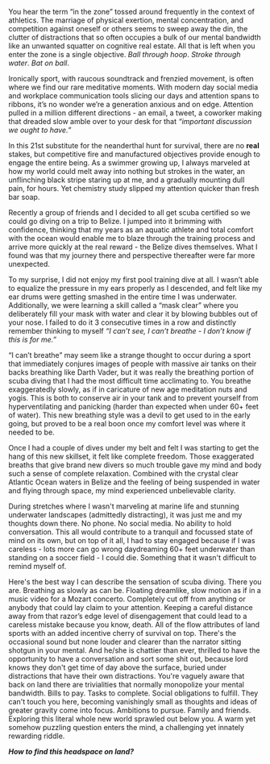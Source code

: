 You hear the term “in the zone” tossed around frequently in the context of athletics. The marriage of physical exertion, mental concentration, and competition against oneself or others seems to sweep away the din, the clutter of distractions that so often occupies a bulk of our mental bandwidth like an unwanted squatter on cognitive real estate. All that is left when you enter the zone is a single objective. *Ball through hoop*. *Stroke through water*. *Bat on ball*. 

Ironically sport, with raucous soundtrack and frenzied movement, is often where we find our rare meditative moments. With modern day social media and workplace communication tools slicing our days and attention spans to ribbons, it’s no wonder we’re a generation anxious and on edge. Attention pulled in a million different directions - an email, a tweet, a coworker making that dreaded slow amble over to your desk for that *“important discussion we ought to have.”* 

In this 21st substitute for the neanderthal hunt for survival, there are no **real** stakes, but competitive fire and manufactured objectives provide enough to engage the entire being. As a swimmer growing up, I always marveled at how my world could melt away into nothing but strokes in the water, an unflinching black stripe staring up at me, and a gradually mounting dull pain, for hours. Yet chemistry study slipped my attention quicker than fresh bar soap. 

Recently a group of friends and I decided to all get scuba certified so we could go diving on a trip to Belize. I jumped into it brimming with confidence, thinking that my years as an aquatic athlete and total comfort with the ocean would enable me to blaze through the training process and arrive more quickly at the real reward - the Belize dives themselves. What I found was that my journey there and perspective thereafter were far more unexpected. 

To my surprise, I did not enjoy my first pool training dive at all. I wasn’t able to equalize the pressure in my ears properly as I descended, and felt like my ear drums were getting smashed in the entire time I was underwater. Additionally, we were learning a skill called a “mask clear” where you deliberately fill your mask with water and clear it by blowing bubbles out of your nose. I failed to do it 3 consecutive times in a row and distinctly remember thinking to myself *“I can’t see, I can’t breathe - I don’t know if this is for me.”* 

“I can’t breathe” may seem like a strange thought to occur during a sport that immediately conjures images of people with massive air tanks on their backs breathing like Darth Vader, but it was really the breathing portion of scuba diving that I had the most difficult time acclimating to. You breathe exaggeratedly slowly, as if in caricature of new age meditation nuts and yogis. This is both to conserve air in your tank and to prevent yourself from hyperventilating and panicking (harder than expected when under 60+ feet of water). This new breathing style was a devil to get used to in the early going, but proved to be a real boon once my comfort level was where it needed to be. 

Once I had a couple of dives under my belt and felt I was starting to get the hang of this new skillset, it felt like complete freedom. Those exaggerated breaths that give brand new divers so much trouble gave my mind and body such a sense of complete relaxation. Combined with the crystal clear Atlantic Ocean waters in Belize and the feeling of being suspended in water and flying through space, my mind experienced unbelievable clarity. 

During stretches where I wasn't marveling at marine life and stunning underwater landscapes (admittedly distracting), it was just me and my thoughts down there. No phone. No social media. No ability to hold conversation. This all would contribute to a tranquil and focussed state of mind on its own, but on top of it all, I had to stay engaged because if I was careless - lots more can go wrong daydreaming 60+ feet underwater than standing on a soccer field - I could die. Something that it wasn't difficult to remind myself of.

Here's the best way I can describe the sensation of scuba diving. There you are. Breathing as slowly as can be. Floating dreamlike, slow motion as if in a music video for a Mozart concerto. Completely cut off from anything or anybody that could lay claim to your attention. Keeping a careful distance away from that razor’s edge level of disengagement that could lead to a careless mistake because you know, death. All of the flow attributes of land sports with an added incentive cherry of survival on top. There's the occasional sound but none louder and clearer than the narrator sitting shotgun in your mental. And he/she is chattier than ever, thrilled to have the opportunity to have a conversation and sort some shit out, because lord knows they don't get time of day above the surface, buried under distractions that have their own distractions. You're vaguely aware that back on land there are trivialities that normally monopolize your mental bandwidth. Bills to pay. Tasks to complete. Social obligations to fulfill. They can't touch you here, becoming vanishingly small as thoughts and ideas of greater gravity come into focus. Ambitions to pursue. Family and friends. Exploring this literal whole new world sprawled out below you. A warm yet somehow puzzling question enters the mind, a challenging yet innately rewarding riddle.

***How to find this headspace on land?*** 

